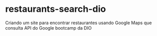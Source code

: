 # restaurants-search-dio
Criando um site para encontrar restaurantes usando Google Maps que consulta API do Google bootcamp da DIO
